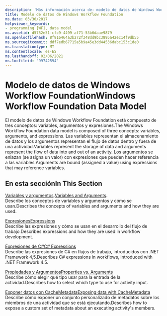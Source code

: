 ```yaml
---
description: 'Más información acerca de: modelo de datos de Windows Workflow Foundation'
title: Modelo de datos de Windows Workflow Foundation
ms.date: 03/30/2017
helpviewer_keywords:
- programming [WF], data model
ms.assetid: d5752e51-cfc9-4499-af71-53b6daae9879
ms.openlocfilehash: 8f916464a3b272f348dd9bc3895a42ec14f9db55
ms.sourcegitcommit: ddf7edb67715a5b9a45e3dd44536dabc153c1de0
ms.translationtype: MT
ms.contentlocale: es-ES
ms.lasthandoff: 02/06/2021
ms.locfileid: "99742594"
---
```

# <a name="windows-workflow-foundation-data-model"></a><span data-ttu-id="93365-103">Modelo de datos de Windows Workflow Foundation</span><span class="sxs-lookup"><span data-stu-id="93365-103">Windows Workflow Foundation Data Model</span></span>

<span data-ttu-id="93365-104">El modelo de datos de Windows Workflow Foundation está compuesto de tres conceptos: variables, argumentos y expresiones.</span><span class="sxs-lookup"><span data-stu-id="93365-104">The Windows Workflow Foundation data model is composed of three concepts: variables, arguments, and expressions.</span></span> <span data-ttu-id="93365-105">Las variables representan el almacenamiento de datos y los argumentos representan el flujo de datos dentro y fuera de una actividad.</span><span class="sxs-lookup"><span data-stu-id="93365-105">Variables represent the storage of data and arguments represent the flow of data into and out of an activity.</span></span> <span data-ttu-id="93365-106">Los argumentos se enlazan (se asigna un valor) con expresiones que pueden hacer referencia a las variables.</span><span class="sxs-lookup"><span data-stu-id="93365-106">Arguments are bound (assigned a value) using expressions that may reference variables.</span></span>  
  
## <a name="in-this-section"></a><span data-ttu-id="93365-107">En esta sección</span><span class="sxs-lookup"><span data-stu-id="93365-107">In This Section</span></span>  

 <span data-ttu-id="93365-108">[Variables y argumentos](variables-and-arguments.md).</span><span class="sxs-lookup"><span data-stu-id="93365-108">[Variables and Arguments](variables-and-arguments.md).</span></span>  
 <span data-ttu-id="93365-109">Describe los conceptos de variables y argumentos y cómo se usan.</span><span class="sxs-lookup"><span data-stu-id="93365-109">Describes the concepts of variables and arguments and how they are used.</span></span>  
  
 [<span data-ttu-id="93365-110">Expresiones</span><span class="sxs-lookup"><span data-stu-id="93365-110">Expressions</span></span>](expressions.md)  
 <span data-ttu-id="93365-111">Describe las expresiones y cómo se usan en el desarrollo del flujo de trabajo.</span><span class="sxs-lookup"><span data-stu-id="93365-111">Describes expressions and how they are used in workflow development.</span></span>  
  
 [<span data-ttu-id="93365-112">Expresiones de C#</span><span class="sxs-lookup"><span data-stu-id="93365-112">C# Expressions</span></span>](csharp-expressions.md)  
 <span data-ttu-id="93365-113">Describe las expresiones de C# en flujos de trabajo, introducidos con .NET Framework 4,5.</span><span class="sxs-lookup"><span data-stu-id="93365-113">Describes C# expressions in workflows, introduced with .NET Framework 4.5.</span></span>  
  
 [<span data-ttu-id="93365-114">Propiedades y Argumentos</span><span class="sxs-lookup"><span data-stu-id="93365-114">Properties vs. Arguments</span></span>](properties-vs-arguments.md)  
 <span data-ttu-id="93365-115">Describe cómo elegir qué tipo usar para la entrada de la actividad.</span><span class="sxs-lookup"><span data-stu-id="93365-115">Describes how to select which type to use for activity input.</span></span>  
  
 [<span data-ttu-id="93365-116">Exponer datos con CacheMetadata</span><span class="sxs-lookup"><span data-stu-id="93365-116">Exposing data with CacheMetadata</span></span>](exposing-data-with-cachemetadata.md)  
 <span data-ttu-id="93365-117">Describe cómo exponer un conjunto personalizado de metadatos sobre los miembros de una actividad que se está ejecutando.</span><span class="sxs-lookup"><span data-stu-id="93365-117">Describes how to expose a custom set of metadata about an executing activity's members.</span></span>
